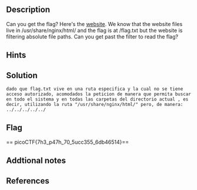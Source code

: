 ## Description
Can you get the flag? Here's the [website](http://saturn.picoctf.net:52278/). We know that the website files live in /usr/share/nginx/html/ and the flag is at /flag.txt but the website is filtering absolute file paths. Can you get past the filter to read the flag?

## Hints


## Solution

``` 
dado que flag.txt vive en una ruta especifica y la cual no se tiene acceso autorizado, acomodados la peticion de manera que permita buscar en todo el sistema y en todas las carpetas del directorio actual , es decir, utilizando la ruta "/usr/share/nginx/html/" pero, de manera: ../../../../../ 

```


## Flag
== picoCTF{7h3_p47h_70_5ucc355_6db46514}== 



## Addtional notes




## References
